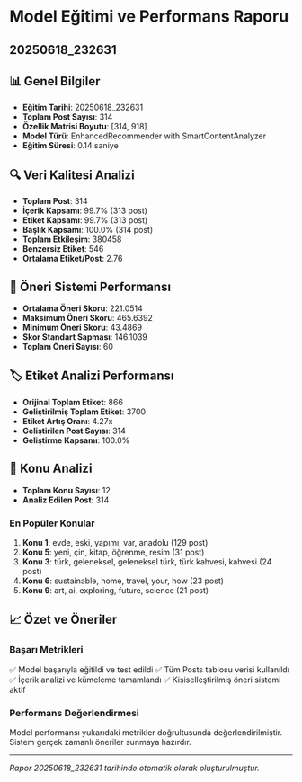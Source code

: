 # Model Eğitimi ve Performans Raporu
## 20250618_232631

## 📊 Genel Bilgiler
- **Eğitim Tarihi**: 20250618_232631
- **Toplam Post Sayısı**: 314
- **Özellik Matrisi Boyutu**: [314, 918]
- **Model Türü**: EnhancedRecommender with SmartContentAnalyzer
- **Eğitim Süresi**: 0.14 saniye

## 🔍 Veri Kalitesi Analizi

- **Toplam Post**: 314
- **İçerik Kapsamı**: 99.7% (313 post)
- **Etiket Kapsamı**: 99.7% (313 post)
- **Başlık Kapsamı**: 100.0% (314 post)
- **Toplam Etkileşim**: 380458
- **Benzersiz Etiket**: 546
- **Ortalama Etiket/Post**: 2.76

## 🎯 Öneri Sistemi Performansı
- **Ortalama Öneri Skoru**: 221.0514
- **Maksimum Öneri Skoru**: 465.6392
- **Minimum Öneri Skoru**: 43.4869
- **Skor Standart Sapması**: 146.1039
- **Toplam Öneri Sayısı**: 60

## 🏷️ Etiket Analizi Performansı
- **Orijinal Toplam Etiket**: 866
- **Geliştirilmiş Toplam Etiket**: 3700
- **Etiket Artış Oranı**: 4.27x
- **Geliştirilen Post Sayısı**: 314
- **Geliştirme Kapsamı**: 100.0%

## 🎯 Konu Analizi
- **Toplam Konu Sayısı**: 12
- **Analiz Edilen Post**: 314

### En Popüler Konular
1. **Konu 1**: evde, eski, yapımı, var, anadolu (129 post)
2. **Konu 5**: yeni, çin, kitap, öğrenme, resim (31 post)
3. **Konu 3**: türk, geleneksel, geleneksel türk, türk kahvesi, kahvesi (24 post)
4. **Konu 6**: sustainable, home, travel, your, how (23 post)
5. **Konu 9**: art, ai, exploring, future, science (21 post)

## 📈 Özet ve Öneriler

### Başarı Metrikleri
✅ Model başarıyla eğitildi ve test edildi
✅ Tüm Posts tablosu verisi kullanıldı
✅ İçerik analizi ve kümeleme tamamlandı
✅ Kişiselleştirilmiş öneri sistemi aktif

### Performans Değerlendirmesi
Model performansı yukarıdaki metrikler doğrultusunda değerlendirilmiştir. 
Sistem gerçek zamanlı öneriler sunmaya hazırdır.

---
*Rapor 20250618_232631 tarihinde otomatik olarak oluşturulmuştur.*

